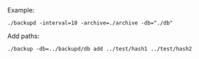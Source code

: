 Example:

    ./backupd -interval=10 -archive=./archive -db="./db"

Add paths:

    ./backup -db=../backupd/db add ../test/hash1 ../test/hash2

